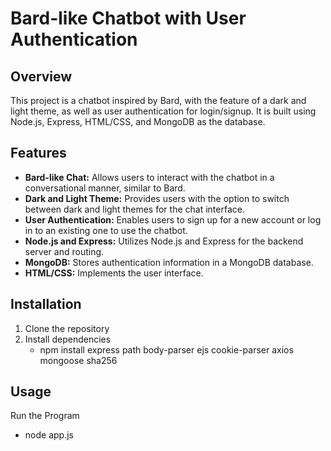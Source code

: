 # Bard-like Chatbot with User Authentication

## Overview

This project is a chatbot inspired by Bard, with the feature of a dark and light theme, as well as user authentication for login/signup. It is built using Node.js, Express, HTML/CSS, and MongoDB as the database.

## Features

- **Bard-like Chat:** Allows users to interact with the chatbot in a conversational manner, similar to Bard.
- **Dark and Light Theme:** Provides users with the option to switch between dark and light themes for the chat interface.
- **User Authentication:** Enables users to sign up for a new account or log in to an existing one to use the chatbot.
- **Node.js and Express:** Utilizes Node.js and Express for the backend server and routing.
- **MongoDB:** Stores authentication information in a MongoDB database.
- **HTML/CSS:** Implements the user interface.

## Installation
1. Clone the repository
2. Install dependencies
   - npm install express path body-parser ejs cookie-parser axios mongoose sha256
  
## Usage
Run the Program
- node app.js

 
